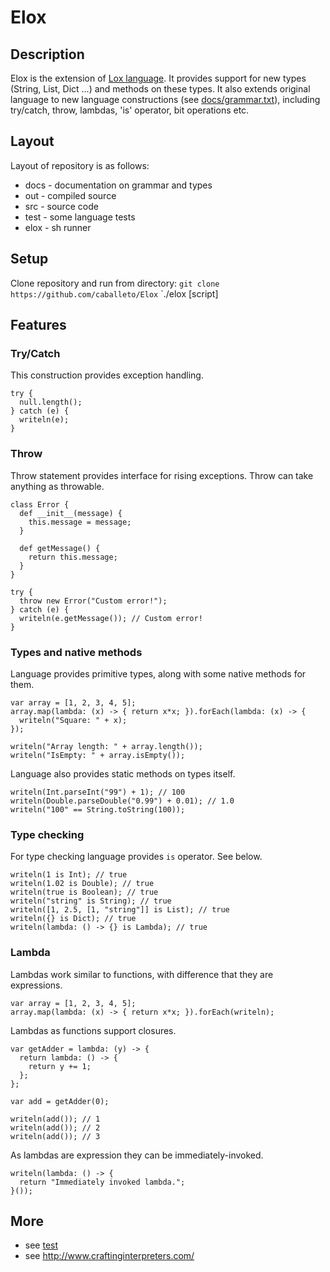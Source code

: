 # Elox

## Description
Elox is the extension of [Lox language](https://github.com/munificent/craftinginterpreters).
It provides support for new types (String, List, Dict ...) and methods on these types. 
It also extends original language to new language constructions (see [docs/grammar.txt](https://github.com/caballeto/Elox/blob/master/docs/grammar.txt)), including try/catch, 
throw, lambdas, 'is' operator, bit operations etc.

## Layout
Layout of repository is as follows:
 - docs - documentation on grammar and types
 - out - compiled source
 - src - source code
 - test - some language tests
 - elox - sh runner
 
## Setup
Clone repository and run from directory:
`git clone https://github.com/caballeto/Elox`
`./elox [script]

## Features
### Try/Catch
This construction provides exception handling.
```
try {
  null.length();
} catch (e) {
  writeln(e);
}
```
### Throw
Throw statement provides interface for rising exceptions. Throw can take anything as throwable.
```
class Error {
  def __init__(message) {
    this.message = message;
  }
  
  def getMessage() {
    return this.message;
  }
}

try {
  throw new Error("Custom error!");
} catch (e) {
  writeln(e.getMessage()); // Custom error!
}
```
### Types and native methods
Language provides primitive types, along with some native methods for them.
```
var array = [1, 2, 3, 4, 5];
array.map(lambda: (x) -> { return x*x; }).forEach(lambda: (x) -> {
  writeln("Square: " + x);
});

writeln("Array length: " + array.length());
writeln("IsEmpty: " + array.isEmpty());
```
Language also provides static methods on types itself.
```
writeln(Int.parseInt("99") + 1); // 100
writeln(Double.parseDouble("0.99") + 0.01); // 1.0
writeln("100" == String.toString(100));
```
### Type checking
For type checking language provides `is` operator. See below.
```
writeln(1 is Int); // true
writeln(1.02 is Double); // true
writeln(true is Boolean); // true
writeln("string" is String); // true
writeln([1, 2.5, [1, "string"]] is List); // true
writeln({} is Dict); // true
writeln(lambda: () -> {} is Lambda); // true
```
### Lambda
Lambdas work similar to functions, with difference that they are expressions.
```
var array = [1, 2, 3, 4, 5];
array.map(lambda: (x) -> { return x*x; }).forEach(writeln);
```
Lambdas as functions support closures.
```
var getAdder = lambda: (y) -> {
  return lambda: () -> {
    return y += 1;
  };
};

var add = getAdder(0);

writeln(add()); // 1
writeln(add()); // 2
writeln(add()); // 3
```
As lambdas are expression they can be immediately-invoked.
```
writeln(lambda: () -> { 
  return "Immediately invoked lambda."; 
}());
```
## More
 - see [test](https://github.com/caballeto/Elox/tree/master/test)
 - see http://www.craftinginterpreters.com/
